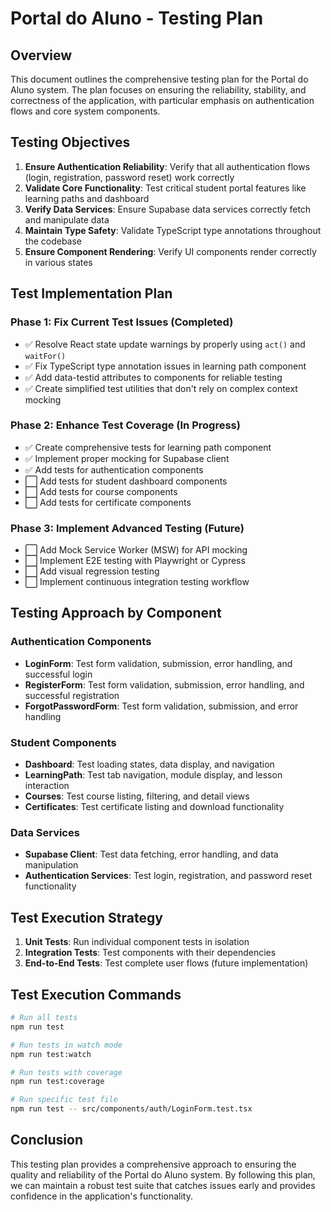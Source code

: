 # Portal do Aluno - Testing Plan

## Overview

This document outlines the comprehensive testing plan for the Portal do Aluno system. The plan focuses on ensuring the reliability, stability, and correctness of the application, with particular emphasis on authentication flows and core system components.

## Testing Objectives

1. **Ensure Authentication Reliability**: Verify that all authentication flows (login, registration, password reset) work correctly
2. **Validate Core Functionality**: Test critical student portal features like learning paths and dashboard
3. **Verify Data Services**: Ensure Supabase data services correctly fetch and manipulate data
4. **Maintain Type Safety**: Validate TypeScript type annotations throughout the codebase
5. **Ensure Component Rendering**: Verify UI components render correctly in various states

## Test Implementation Plan

### Phase 1: Fix Current Test Issues (Completed)
- ✅ Resolve React state update warnings by properly using `act()` and `waitFor()`
- ✅ Fix TypeScript type annotation issues in learning path component
- ✅ Add data-testid attributes to components for reliable testing
- ✅ Create simplified test utilities that don't rely on complex context mocking

### Phase 2: Enhance Test Coverage (In Progress)
- ✅ Create comprehensive tests for learning path component
- ✅ Implement proper mocking for Supabase client
- ✅ Add tests for authentication components
- ⬜ Add tests for student dashboard components
- ⬜ Add tests for course components
- ⬜ Add tests for certificate components

### Phase 3: Implement Advanced Testing (Future)
- ⬜ Add Mock Service Worker (MSW) for API mocking
- ⬜ Implement E2E testing with Playwright or Cypress
- ⬜ Add visual regression testing
- ⬜ Implement continuous integration testing workflow

## Testing Approach by Component

### Authentication Components
- **LoginForm**: Test form validation, submission, error handling, and successful login
- **RegisterForm**: Test form validation, submission, error handling, and successful registration
- **ForgotPasswordForm**: Test form validation, submission, and error handling

### Student Components
- **Dashboard**: Test loading states, data display, and navigation
- **LearningPath**: Test tab navigation, module display, and lesson interaction
- **Courses**: Test course listing, filtering, and detail views
- **Certificates**: Test certificate listing and download functionality

### Data Services
- **Supabase Client**: Test data fetching, error handling, and data manipulation
- **Authentication Services**: Test login, registration, and password reset functionality

## Test Execution Strategy

1. **Unit Tests**: Run individual component tests in isolation
2. **Integration Tests**: Test components with their dependencies
3. **End-to-End Tests**: Test complete user flows (future implementation)

## Test Execution Commands

```bash
# Run all tests
npm run test

# Run tests in watch mode
npm run test:watch

# Run tests with coverage
npm run test:coverage

# Run specific test file
npm run test -- src/components/auth/LoginForm.test.tsx
```

## Conclusion

This testing plan provides a comprehensive approach to ensuring the quality and reliability of the Portal do Aluno system. By following this plan, we can maintain a robust test suite that catches issues early and provides confidence in the application's functionality.
